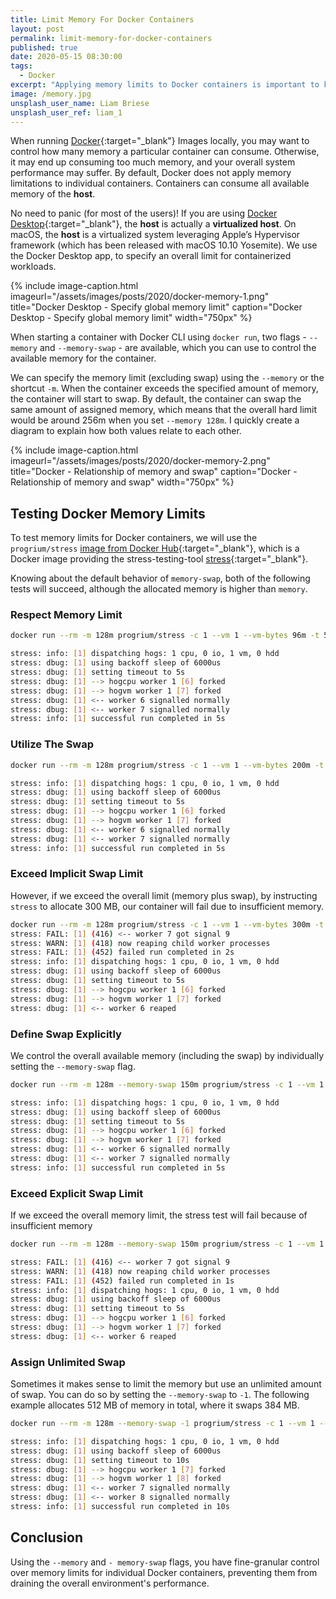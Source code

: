 ```yaml
---
title: Limit Memory For Docker Containers
layout: post
permalink: limit-memory-for-docker-containers
published: true
date: 2020-05-15 08:30:00
tags: 
  - Docker
excerpt: "Applying memory limits to Docker containers is important to keep your local machine fast and healthy. This post shows how to set memory and swap limits. Get your Docker containers under control."
image: /memory.jpg
unsplash_user_name: Liam Briese
unsplash_user_ref: liam_1
---
```


When running [Docker](http://docker.com/){:target="_blank"} Images locally, you may want to control how many memory a particular container can consume. Otherwise, it may end up consuming too much memory, and your overall system performance may suffer.
By default, Docker does not apply memory limitations to individual containers. Containers can consume all available memory of the **host**.

No need to panic (for most of the users)! If you are using [Docker Desktop](https://www.docker.com/products/docker-desktop){:target="_blank"}, the **host** is actually a **virtualized host**. On macOS, the **host** is a virtualized system leveraging Apple’s Hypervisor framework (which has been released with macOS 10.10 Yosemite). We use the Docker Desktop app, to specify an overall limit for containerized workloads.

{% include image-caption.html imageurl="/assets/images/posts/2020/docker-memory-1.png"
title="Docker Desktop - Specify global memory limit" caption="Docker Desktop - Specify global memory limit" width="750px" %}

When starting a container with Docker CLI using `docker run`, two flags - `--memory` and `--memory-swap` - are available, which you can use to control the available memory for the container.

We can specify the memory limit (excluding swap) using the `--memory` or the shortcut `-m`.  When the container exceeds the specified amount of memory, the container will start to swap. By default, the container can swap the same amount of assigned memory, which means that the overall hard limit would be around 256m when you set `--memory 128m`. I quickly create a diagram to explain how both values relate to each other.

{% include image-caption.html imageurl="/assets/images/posts/2020/docker-memory-2.png"
title="Docker - Relationship of memory and swap" caption="Docker - Relationship of memory and swap" width="750px" %}

## Testing Docker Memory Limits

To test memory limits for Docker containers, we will use the `progrium/stress` [image from Docker Hub](https://hub.docker.com/r/progrium/stress/){:target="_blank"}, which is a Docker image providing the stress-testing-tool [stress](http://people.seas.harvard.edu/~apw/stress/){:target="_blank"}.

Knowing about the default behavior of `memory-swap`, both of the following tests will succeed, although the allocated memory is higher than `memory`.

### Respect Memory Limit

```bash
docker run --rm -m 128m progrium/stress -c 1 --vm 1 --vm-bytes 96m -t 5s

stress: info: [1] dispatching hogs: 1 cpu, 0 io, 1 vm, 0 hdd
stress: dbug: [1] using backoff sleep of 6000us
stress: dbug: [1] setting timeout to 5s
stress: dbug: [1] --> hogcpu worker 1 [6] forked
stress: dbug: [1] --> hogvm worker 1 [7] forked
stress: dbug: [1] <-- worker 6 signalled normally
stress: dbug: [1] <-- worker 7 signalled normally
stress: info: [1] successful run completed in 5s

```

### Utilize The Swap

```bash
docker run --rm -m 128m progrium/stress -c 1 --vm 1 --vm-bytes 200m -t 5s

stress: info: [1] dispatching hogs: 1 cpu, 0 io, 1 vm, 0 hdd
stress: dbug: [1] using backoff sleep of 6000us
stress: dbug: [1] setting timeout to 5s
stress: dbug: [1] --> hogcpu worker 1 [6] forked
stress: dbug: [1] --> hogvm worker 1 [7] forked
stress: dbug: [1] <-- worker 6 signalled normally
stress: dbug: [1] <-- worker 7 signalled normally
stress: info: [1] successful run completed in 5s

```

### Exceed Implicit Swap Limit

However, if we exceed the overall limit (memory plus swap), by instructing `stress` to allocate 300 MB, our container will fail due to insufficient memory.

```bash
docker run --rm -m 128m progrium/stress -c 1 --vm 1 --vm-bytes 300m -t 5s
stress: FAIL: [1] (416) <-- worker 7 got signal 9
stress: WARN: [1] (418) now reaping child worker processes
stress: FAIL: [1] (452) failed run completed in 2s
stress: info: [1] dispatching hogs: 1 cpu, 0 io, 1 vm, 0 hdd
stress: dbug: [1] using backoff sleep of 6000us
stress: dbug: [1] setting timeout to 5s
stress: dbug: [1] --> hogcpu worker 1 [6] forked
stress: dbug: [1] --> hogvm worker 1 [7] forked
stress: dbug: [1] <-- worker 6 reaped

```

### Define Swap Explicitly

We control the overall available memory (including the swap) by individually setting the `--memory-swap` flag.

```bash
docker run --rm -m 128m --memory-swap 150m progrium/stress -c 1 --vm 1 --vm-bytes 140m -t 5s

stress: info: [1] dispatching hogs: 1 cpu, 0 io, 1 vm, 0 hdd
stress: dbug: [1] using backoff sleep of 6000us
stress: dbug: [1] setting timeout to 5s
stress: dbug: [1] --> hogcpu worker 1 [6] forked
stress: dbug: [1] --> hogvm worker 1 [7] forked
stress: dbug: [1] <-- worker 6 signalled normally
stress: dbug: [1] <-- worker 7 signalled normally
stress: info: [1] successful run completed in 5s

```

### Exceed Explicit Swap Limit

If we exceed the overall memory limit, the stress test will fail because of insufficient memory

```bash
docker run --rm -m 128m --memory-swap 150m progrium/stress -c 1 --vm 1 --vm-bytes 160m -t 5s

stress: FAIL: [1] (416) <-- worker 7 got signal 9
stress: WARN: [1] (418) now reaping child worker processes
stress: FAIL: [1] (452) failed run completed in 1s
stress: info: [1] dispatching hogs: 1 cpu, 0 io, 1 vm, 0 hdd
stress: dbug: [1] using backoff sleep of 6000us
stress: dbug: [1] setting timeout to 5s
stress: dbug: [1] --> hogcpu worker 1 [6] forked
stress: dbug: [1] --> hogvm worker 1 [7] forked
stress: dbug: [1] <-- worker 6 reaped

```

### Assign Unlimited Swap

Sometimes it makes sense to limit the memory but use an unlimited amount of swap. You can do so by setting the `--memory-swap` to `-1`. The following example allocates 512 MB of memory in total, where it swaps 384 MB.

```bash
docker run --rm -m 128m --memory-swap -1 progrium/stress -c 1 --vm 1 --vm-bytes 512m -t 10s

stress: info: [1] dispatching hogs: 1 cpu, 0 io, 1 vm, 0 hdd
stress: dbug: [1] using backoff sleep of 6000us
stress: dbug: [1] setting timeout to 10s
stress: dbug: [1] --> hogcpu worker 1 [7] forked
stress: dbug: [1] --> hogvm worker 1 [8] forked
stress: dbug: [1] <-- worker 7 signalled normally
stress: dbug: [1] <-- worker 8 signalled normally
stress: info: [1] successful run completed in 10s

```

## Conclusion

Using the `--memory` and `- memory-swap` flags, you have fine-granular control over memory limits for individual Docker containers, preventing them from draining the overall environment's performance.
